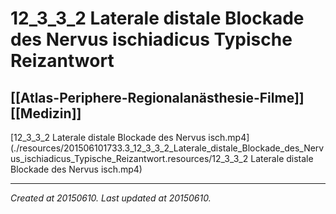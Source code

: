 # 12_3_3_2 Laterale distale Blockade des Nervus ischiadicus Typische Reizantwort
 [[Atlas-Periphere-Regionalanästhesie-Filme]] [[Medizin]] 
---



[12\_3\_3\_2 Laterale distale Blockade des Nervus isch.mp4](./resources/201506101733.3_12_3_3_2_Laterale_distale_Blockade_des_Nervus_ischiadicus_Typische_Reizantwort.resources/12_3_3_2 Laterale distale Blockade des Nervus isch.mp4)

---

_Created at 20150610._
_Last updated at 20150610._



